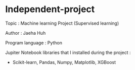 # Independent-project
Topic : Machine learning Project (Supervised learning)

Author : Jaeha Huh

Program language : Python 

Jupiter Notebook libraries that I installed during the project :
- Scikit-learn, Pandas, Numpy, Matplotlib, XGBoost 


